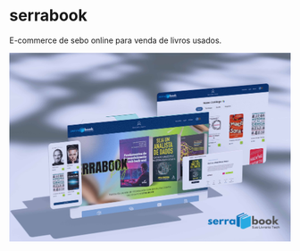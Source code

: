 # serrabook
E-commerce de sebo online para venda de livros usados.

![image alt](https://github.com/lcsvinhas/serrabook/blob/011b468bce88dd0d901c19edc7139ff00684ade3/serrabook-mockups.jpg)

